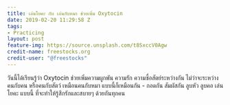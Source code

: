 ```yaml
---
title: เล่นโยคะ กับ เล่นกับหมา ช่วยเพิ่ม Oxytocin
date: 2019-02-20 11:29:58 Z
tags:
- Practicing
layout: post
feature-img: https://source.unsplash.com/t8SxccV0Agw
credit-name: freestocks.org
credit-user: "@freestocks"
---
```


วันนี้ได้เรียนรู้ว่า Oxytocin ช่วยเพิ่มความผูกพัน ความรัก ความซื่อสัตย์ระหว่างกัน ไม่ว่าจะระหว่างคนกับคน หรือคนกับสัตว์ เหมือนคนกับหมา แบบนี้ก็เหมือนกัน - กอดกัน สัมผัสกัน ลูบหัว ลูบคอ เล่นโยคะ แบบนี้ ที่จะทำให้รู้สึกรักและสบายๆ ด้วยกันทุกคน
